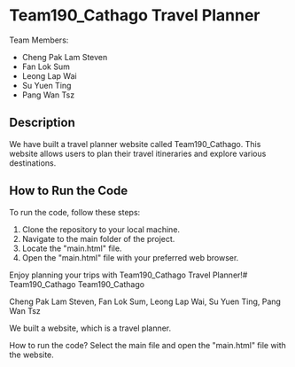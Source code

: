 # Team190_Cathago Travel Planner

Team Members:
- Cheng Pak Lam Steven
- Fan Lok Sum
- Leong Lap Wai
- Su Yuen Ting
- Pang Wan Tsz

## Description
We have built a travel planner website called Team190_Cathago. This website allows users to plan their travel itineraries and explore various destinations.

## How to Run the Code
To run the code, follow these steps:
1. Clone the repository to your local machine.
2. Navigate to the main folder of the project.
3. Locate the "main.html" file.
4. Open the "main.html" file with your preferred web browser.

Enjoy planning your trips with Team190_Cathago Travel Planner!# Team190_Cathago
Team190_Cathago

Cheng Pak Lam Steven,  Fan Lok Sum,  Leong Lap Wai,  Su Yuen Ting,  Pang Wan Tsz

We built a website, which is a travel planner.

How to run the code?
Select the main file and open the "main.html" file with the website.
